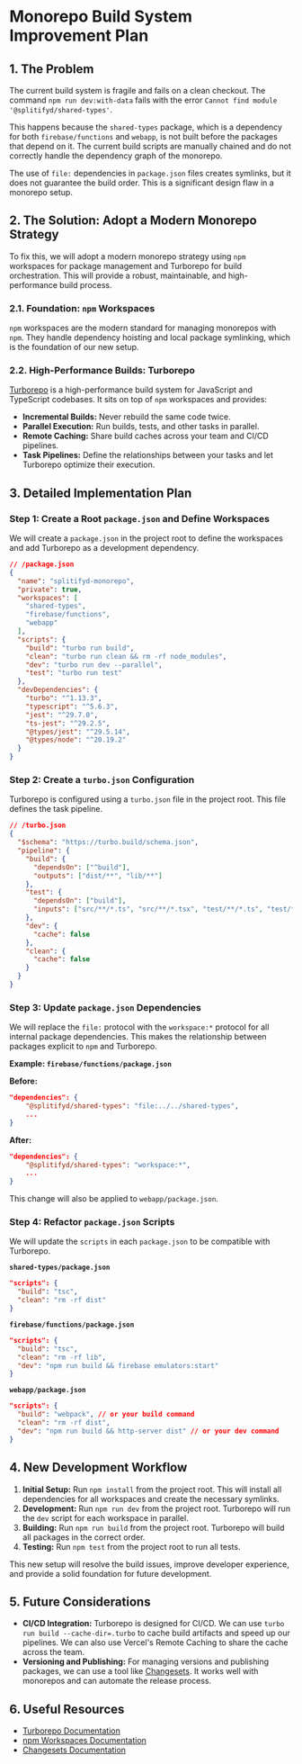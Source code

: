 # Monorepo Build System Improvement Plan

## 1. The Problem

The current build system is fragile and fails on a clean checkout. The command `npm run dev:with-data` fails with the error `Cannot find module '@splitifyd/shared-types'`.

This happens because the `shared-types` package, which is a dependency for both `firebase/functions` and `webapp`, is not built before the packages that depend on it. The current build scripts are manually chained and do not correctly handle the dependency graph of the monorepo.

The use of `file:` dependencies in `package.json` files creates symlinks, but it does not guarantee the build order. This is a significant design flaw in a monorepo setup.

## 2. The Solution: Adopt a Modern Monorepo Strategy

To fix this, we will adopt a modern monorepo strategy using `npm` workspaces for package management and Turborepo for build orchestration. This will provide a robust, maintainable, and high-performance build process.

### 2.1. Foundation: `npm` Workspaces

`npm` workspaces are the modern standard for managing monorepos with `npm`. They handle dependency hoisting and local package symlinking, which is the foundation of our new setup.

### 2.2. High-Performance Builds: Turborepo

[Turborepo](https://turbo.build/repo) is a high-performance build system for JavaScript and TypeScript codebases. It sits on top of `npm` workspaces and provides:

*   **Incremental Builds:** Never rebuild the same code twice.
*   **Parallel Execution:** Run builds, tests, and other tasks in parallel.
*   **Remote Caching:** Share build caches across your team and CI/CD pipelines.
*   **Task Pipelines:** Define the relationships between your tasks and let Turborepo optimize their execution.

## 3. Detailed Implementation Plan

### Step 1: Create a Root `package.json` and Define Workspaces

We will create a `package.json` in the project root to define the workspaces and add Turborepo as a development dependency.

```json
// /package.json
{
  "name": "splitifyd-monorepo",
  "private": true,
  "workspaces": [
    "shared-types",
    "firebase/functions",
    "webapp"
  ],
  "scripts": {
    "build": "turbo run build",
    "clean": "turbo run clean && rm -rf node_modules",
    "dev": "turbo run dev --parallel",
    "test": "turbo run test"
  },
  "devDependencies": {
    "turbo": "^1.13.3",
    "typescript": "^5.6.3",
    "jest": "^29.7.0",
    "ts-jest": "^29.2.5",
    "@types/jest": "^29.5.14",
    "@types/node": "^20.19.2"
  }
}
```

### Step 2: Create a `turbo.json` Configuration

Turborepo is configured using a `turbo.json` file in the project root. This file defines the task pipeline.

```json
// /turbo.json
{
  "$schema": "https://turbo.build/schema.json",
  "pipeline": {
    "build": {
      "dependsOn": ["^build"],
      "outputs": ["dist/**", "lib/**"]
    },
    "test": {
      "dependsOn": ["build"],
      "inputs": ["src/**/*.ts", "src/**/*.tsx", "test/**/*.ts", "test/**/*.tsx"]
    },
    "dev": {
      "cache": false
    },
    "clean": {
      "cache": false
    }
  }
}
```

### Step 3: Update `package.json` Dependencies

We will replace the `file:` protocol with the `workspace:*` protocol for all internal package dependencies. This makes the relationship between packages explicit to `npm` and Turborepo.

**Example: `firebase/functions/package.json`**

**Before:**
```json
"dependencies": {
    "@splitifyd/shared-types": "file:../../shared-types",
    ...
}
```

**After:**
```json
"dependencies": {
    "@splitifyd/shared-types": "workspace:*",
    ...
}
```
This change will also be applied to `webapp/package.json`.

### Step 4: Refactor `package.json` Scripts

We will update the `scripts` in each `package.json` to be compatible with Turborepo.

**`shared-types/package.json`**
```json
"scripts": {
  "build": "tsc",
  "clean": "rm -rf dist"
}
```

**`firebase/functions/package.json`**
```json
"scripts": {
  "build": "tsc",
  "clean": "rm -rf lib",
  "dev": "npm run build && firebase emulators:start"
}
```

**`webapp/package.json`**
```json
"scripts": {
  "build": "webpack", // or your build command
  "clean": "rm -rf dist",
  "dev": "npm run build && http-server dist" // or your dev command
}
```

## 4. New Development Workflow

1.  **Initial Setup:** Run `npm install` from the project root. This will install all dependencies for all workspaces and create the necessary symlinks.
2.  **Development:** Run `npm run dev` from the project root. Turborepo will run the `dev` script for each workspace in parallel.
3.  **Building:** Run `npm run build` from the project root. Turborepo will build all packages in the correct order.
4.  **Testing:** Run `npm test` from the project root to run all tests.

This new setup will resolve the build issues, improve developer experience, and provide a solid foundation for future development.

## 5. Future Considerations

*   **CI/CD Integration:** Turborepo is designed for CI/CD. We can use `turbo run build --cache-dir=.turbo` to cache build artifacts and speed up our pipelines. We can also use Vercel's Remote Caching to share the cache across the team.
*   **Versioning and Publishing:** For managing versions and publishing packages, we can use a tool like [Changesets](https://github.com/changesets/changesets). It works well with monorepos and can automate the release process.

## 6. Useful Resources

*   [Turborepo Documentation](https://turbo.build/repo/docs)
*   [npm Workspaces Documentation](https://docs.npmjs.com/cli/v10/using-npm/workspaces)
*   [Changesets Documentation](https://github.com/changesets/changesets/blob/main/docs/introducing-changesets.md)
